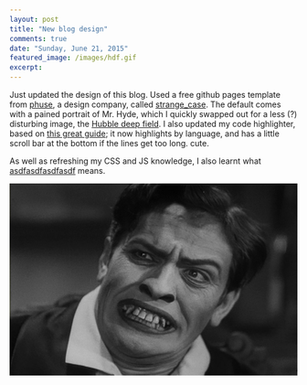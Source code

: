 ```yaml
---
layout: post
title: "New blog design"
comments: true
date: "Sunday, June 21, 2015"
featured_image: /images/hdf.gif
excerpt: 
---
```


Just updated the design of this blog.  Used a free github pages template from [phuse](http://phuse.ca/), a design company, called [strange_case](https://github.com/thephuse/strange_case). The default comes with a pained portrait of Mr. Hyde, which I quickly swapped out for a less (?) disturbing image, the [Hubble deep field](https://en.wikipedia.org/wiki/Hubble_Deep_Field). I also updated my code highlighter, based on [this great guide](http://kvurd.com/blog/my-jekyll-blog-setup-bootstrap-sass-pygments/); it now highlights by language, and has a little scroll bar at the bottom if the lines get too long. cute. 

As well as refreshing my CSS and JS knowledge, I also learnt what [asdfasdfasdfasdf](http://www.urbandictionary.com/define.php?term=asdfasdfasdfasdf) means.

<center>
<img class="img-responsive img-circle" src="/images/cover.jpg">
</center>
<br>